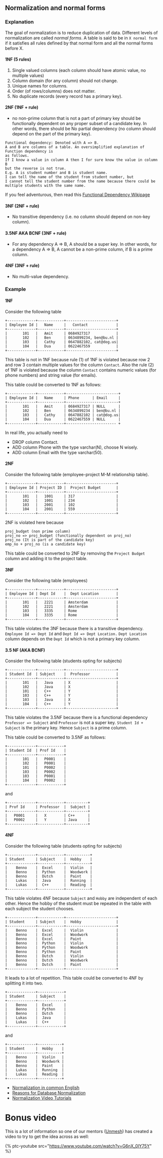 ## Normalization and normal forms

### Explanation

The goal of normalization is to reduce duplication of data.
Different levels of normalization are called _normal forms_.
A table is said to be in `X normal form` if it satisfies all rules
defined by that normal form and all the normal forms before X.

#### 1NF (5 rules)

1. Single valued columns (each column should have atomic value, no multiple values)
2. Column domain (for any column) should not change.
3. Unique names for columns.
4. Order (of rows/columns) does not matter.
5. No duplicate records (every record has a primary key).

#### 2NF (1NF + rule)

- no non-prime column that is not a part of primary key
  should be functionally dependent on any proper subset of a candidate key.
  In other words, there should be
  No partial dependency (no column should depend on the part of the primary key).

```
Functional dependency: Denoted with A => B.
A and B are columns of a table. An oversimplified explanation of Function dependency is
as follows.
If I know a value in column A then I for sure know the value in column B
but the reverse is not true.
E.g. A is student number and B is student name.
I can tell the name of the student from student number, but
I cannot tell the student number from the name because there could be multiple students with the same name.
```

If you feel adventurous, then read this [Functional Dependency Wikipage](https://en.wikipedia.org/wiki/Functional_dependency)

#### 3NF (2NF + rule)

- No transitive dependency (i.e. no column should depend on non-key column).

#### 3.5NF AKA BCNF (3NF + rule)

- For any dependency A => B, A should be a super key.
  In other words, for a dependency A => B, A cannot be a non-prime column, if B is a prime column.

#### 4NF (3NF + rule)

- No multi-value dependency.

### Example

#### 1NF

Consider the following table

```
+-------------+------------+-----------------------+
| Employee Id |   Name     |   Contact             |
+-------------+------------+-----------------------+
|       101   |   Amit     | 0684927317            |
|       102   |   Ben      | 0634899234, ben@bu.nl |
|       103   |   Cathy    | 0647882102, cat@dog.us|
|       104   |   Dua      | 0622467559            |
+-------------+------------+-----------------------+
```

This table is not in 1NF because rule (1) of 1NF is violated because
row 2 and row 3 contain multiple values for the column `Contact`.
Also the rule (2) of 1NF is violated because the column `Contact` contains
numeric values (for phone numbers) and string value (for emails).

This table could be converted to 1NF as follows:

```
+-------------+------------+------------------------+
| Employee Id |   Name     | Phone      | Email     |
+-------------+------------+------------------------+
|       101   |   Amit     | 0684927317 | NULL      |
|       102   |   Ben      | 0634899234 | ben@bu.nl |
|       103   |   Cathy    | 0647882102 | cat@dog.us|
|       104   |   Dua      | 0622467559 | NULL      |
+-------------+------------+----------------------- +
```

In real life, you actually need to

- DROP column Contact.
- ADD column Phone with the type varchar(N), choose N wisely.
- ADD column Email with the type varchar(50).

#### 2NF

Consider the following table (employee-project M-M relationship table).

```
+-------------+------------+-----------------------+
| Employee Id | Project ID |  Project Budget       |
+-------------+------------+-----------------------+
|       101   |   1001     | 317                   |
|       102   |   1001     | 234                   |
|       103   |   2001     | 102                   |
|       104   |   2001     | 559                   |
+-------------+------------+-----------------------+
```

2NF is violated here because

```
proj_budget (non prime column)
proj_no => proj_budget (functionally dependent on proj_no)
proj_no (It is part of the candidate key)
emp_no + proj_no (is a candidate key)
```

This table could be converted to 2NF by removing the `Project Budget` column and
adding it to the project table.

#### 3NF

Consider the following table (employees)

```
+-------------+------------+-----------------------+
| Employee Id | Dept Id    |  Dept Location        |
+-------------+------------+-----------------------+
|       101   |   2221     | Amsterdam             |
|       102   |   2221     | Amsterdam             |
|       103   |   3335     | Rome                  |
|       104   |   3335     | Rome                  |
+-------------+------------+-----------------------+
```

This table violates the 3NF because there is a transitive dependency.
`Employee Id => Dept Id` and `Dept Id => Dept Location.`
`Dept Location` column depends on the `Dept Id` which is not a primary key column.

#### 3.5 NF (AKA BCNF)

Consider the following table (students opting for subjects)

```
+-------------+------------+-----------------------+
| Student Id  | Subject    |  Professor            |
+-------------+------------+-----------------------+
|       101   |   Java     | X                     |
|       102   |   Java     | X                     |
|       101   |   C++      | Y                     |
|       103   |   C++      | Y                     |
|       103   |   Java     | X                     |
|       104   |   C++      | Y                     |
+-------------+------------+-----------------------+
```

This table violates the 3.5NF because there is a functional dependency
`Professor => Subject` and `Professor` is not a super key.
`Student Id + Subject` is the primary key. Hence `Subject` is a prime column.

This table could be converted to 3.5NF as follows:

```
+-------------+------------+
| Student Id  | Prof Id    |
+-------------+------------+
|       101   |   P0001    |
|       102   |   P0001    |
|       101   |   P0002    |
|       103   |   P0002    |
|       103   |   P0001    |
|       104   |   P0002    |
+-------------+------------+
```

and

```
+-------------+------------+----------+
| Prof Id     | Professor  |  Subject |
+-------------+------------+----------+
|   P0001     |   X        | C++      |
|   P0002     |   Y        | Java     |
+-------------+------------+----------+
```

#### 4NF

Consider the following table (students opting for subjects)

```
+-------------+------------+-----------+
| Student     | Subject    |  Hobby    |
+-------------+------------+-----------+
|    Benno    |  Excel     |  Violin   |
|    Benno    |  Python    |  Woodwork |
|    Benno    |  Dutch     |  Paint    |
|    Lukas    |  Java      |  Running  |
|    Lukas    |  C++       |  Reading  |
+-------------+------------+-----------+
```

This table violates 4NF because `Subject` and `Hobby` are independent of each other.
Hence the hobby of the student must be repeated in the table with each subject
the student chooses.

```
+-------------+------------+-----------------------+
| Student     | Subject    |  Hobby                |
+-------------+------------+-----------------------+
|    Benno    |  Excel     |  Violin               |
|    Benno    |  Excel     |  Woodwork             |
|    Benno    |  Excel     |  Paint                |
|    Benno    |  Python    |  Violin               |
|    Benno    |  Python    |  Woodwork             |
|    Benno    |  Python    |  Paint                |
|    Benno    |  Dutch     |  Violin               |
|    Benno    |  Dutch     |  Woodwork             |
|    Benno    |  Dutch     |  Paint                |
+-------------+------------+-----------------------+
```

It leads to a lot of repetition.
This table could be converted to 4NF by splitting it into two.

```
+-------------+------------+
| Student     | Subject    |
+-------------+------------+
|    Benno    |  Excel     |
|    Benno    |  Python    |
|    Benno    |  Dutch     |
|    Lukas    |  Java      |
|    Lukas    |  C++       |
+-------------+------------+
```

and

```
+-------------+-----------+
| Student     |  Hobby    |
+-------------+-----------+
|    Benno    |  Violin   |
|    Benno    |  Woodwork |
|    Benno    |  Paint    |
|    Lukas    |  Running  |
|    Lukas    |  Reading  |
+-------------+-----------+
```

- [Normalization in common English](https://medium.com/@mattburgess/critical-concepts-normalization-f9b5b1bf417e)
- [Reasons for Database Normalization](https://www.essentialsql.com/get-ready-to-learn-sql-database-normalization-explained-in-simple-english/)
- [Normalization Video Tutorials](https://www.studytonight.com/dbms/database-normalization.php)

# Bonus video

This is a lot of information so one of our mentors ([Unmesh](https://github.com/unmeshvrije)) has created a video to try to get the idea across as well:

{% ptc-youtube src="https://www.youtube.com/watch?v=G6nX_0lY75Y" %}

